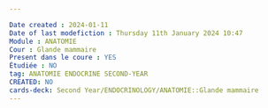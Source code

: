 ```yaml
---

Date created : 2024-01-11
Date of last modefiction : Thursday 11th January 2024 10:47
Module : ANATOMIE
Cour : Glande mammaire
Present dans le coure : YES
Étudiée : NO
tag: ANATOMIE ENDOCRINE SECOND-YEAR
CREATED: NO
cards-deck: Second Year/ENDOCRINOLOGY/ANATOMIE::Glande mammaire
---
```

```toc
```

